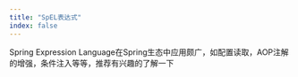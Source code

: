 ```yaml
---
title: "SpEL表达式"
index: false
---
```



Spring Expression Language在Spring生态中应用颇广，如配置读取，AOP注解的增强，条件注入等等，推荐有兴趣的了解一下


